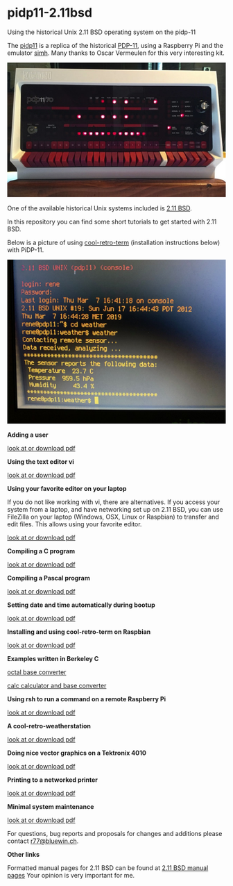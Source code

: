 # pidp11-2.11bsd

Using the historical Unix 2.11 BSD operating system on the pidp-11

The [pidp11](http://obsolescence.wixsite.com/obsolescence/pidp-11) is a replica of the
historical [PDP-11](http://pdp-11.nl), using a Raspberry Pi and the emulator
[simh](https://en.wikipedia.org/wiki/SIMH). Many thanks to Oscar Vermeulen
for this very interesting kit. 

![Alt text](pidp11.jpg?raw=true "pidp11")

One of the available historical Unix systems included is [2.11 BSD](https://en.wikipedia.org/wiki/Berkeley_Software_Distribution).

In this repository you can find some short tutorials to get started with 2.11 BSD.

Below is a picture of using
[cool-retro-term](https://github.com/Swordfish90/cool-retro-term)
(installation instructions below) with PiDP-11.

![Alt text](Cool.jpg?raw=true "cool-retro-term")

**Adding a user**

  [look at or download pdf](AddUser.pdf)


**Using the text editor vi**

  [look at or download pdf](Vi.pdf)


**Using your favorite editor on your laptop**

If you do not like working with vi, there are alternatives. If you access your
system from a laptop, and have networking set up on 2.11 BSD, you can use
FileZilla on your laptop (Windows, OSX, Linux or Raspbian) to transfer and edit
files. This allows using your favorite editor.

  [look at or download pdf](FileZilla.pdf)


**Compiling a C program**

  [look at or download pdf](CompileC.pdf)


**Compiling a Pascal program**

  [look at or download pdf](Pascal.pdf)


**Setting date and time automatically during bootup**

  [look at or download pdf](DateAndTime.pdf)


**Installing and using cool-retro-term on Raspbian**

  [look at or download pdf](Cool.pdf)


**Examples written in Berkeley C**

  [octal base converter](octal/readme.txt)

  [calc calculator and base converter](calc/readme.txt)

**Using rsh to run a command on a remote Raspberry Pi**

  [look at or download pdf](Rsh.pdf)


**A cool-retro-weatherstation**

  [look at or download pdf](Weather.pdf)


**Doing nice vector graphics on a Tektronix 4010**

  [look at or download pdf](Tek.pdf)


**Printing to a networked printer**

  [look at or download pdf](Printing.pdf)


**Minimal system maintenance**

  [look at or download pdf](Maintenance.pdf)


For questions, bug reports and proposals for changes and additions please contact r77@bluewin.ch.

**Other links**

Formatted manual pages for 2.11 BSD can be found at
[2.11 BSD manual pages](https://github.com/nbreeden2/pidp11-211bsd-man-pages)
Your opinion is very important for me.